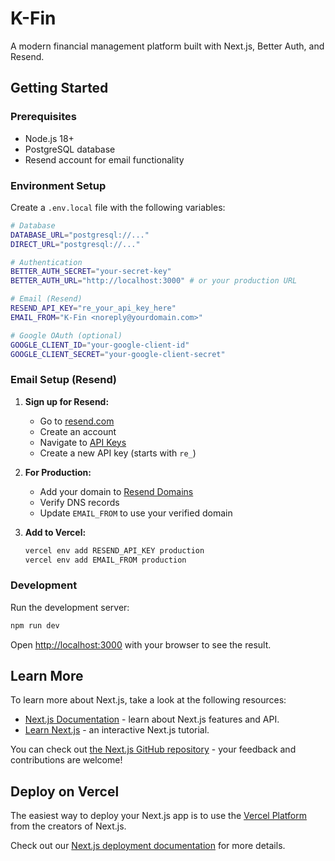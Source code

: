 # K-Fin

A modern financial management platform built with Next.js, Better Auth, and Resend.

## Getting Started

### Prerequisites

- Node.js 18+
- PostgreSQL database
- Resend account for email functionality

### Environment Setup

Create a `.env.local` file with the following variables:

```bash
# Database
DATABASE_URL="postgresql://..."
DIRECT_URL="postgresql://..."

# Authentication
BETTER_AUTH_SECRET="your-secret-key"
BETTER_AUTH_URL="http://localhost:3000" # or your production URL

# Email (Resend)
RESEND_API_KEY="re_your_api_key_here"
EMAIL_FROM="K-Fin <noreply@yourdomain.com>"

# Google OAuth (optional)
GOOGLE_CLIENT_ID="your-google-client-id"
GOOGLE_CLIENT_SECRET="your-google-client-secret"
```

### Email Setup (Resend)

1. **Sign up for Resend:**
   - Go to [resend.com](https://resend.com)
   - Create an account
   - Navigate to [API Keys](https://resend.com/api-keys)
   - Create a new API key (starts with `re_`)

2. **For Production:**
   - Add your domain to [Resend Domains](https://resend.com/domains)
   - Verify DNS records
   - Update `EMAIL_FROM` to use your verified domain

3. **Add to Vercel:**
   ```bash
   vercel env add RESEND_API_KEY production
   vercel env add EMAIL_FROM production
   ```

### Development

Run the development server:

```bash
npm run dev
```

Open [http://localhost:3000](http://localhost:3000) with your browser to see the result.

## Learn More

To learn more about Next.js, take a look at the following resources:

- [Next.js Documentation](https://nextjs.org/docs) - learn about Next.js features and API.
- [Learn Next.js](https://nextjs.org/learn) - an interactive Next.js tutorial.

You can check out [the Next.js GitHub repository](https://github.com/vercel/next.js) - your feedback and contributions are welcome!

## Deploy on Vercel

The easiest way to deploy your Next.js app is to use the [Vercel Platform](https://vercel.com/new?utm_medium=default-template&filter=next.js&utm_source=create-next-app&utm_campaign=create-next-app-readme) from the creators of Next.js.

Check out our [Next.js deployment documentation](https://nextjs.org/docs/app/building-your-application/deploying) for more details.
